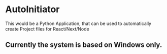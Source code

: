 # AutoInitiator
This would be a Python Application, that can be used to automatically create Project files for React/Next/Node

## Currently the system is based on Windows only.